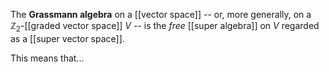 The **Grassmann algebra** on a [[vector space]] -- or, more generally, on a $\mathbb{Z}_2$-[[graded vector space]] $V$ -- is the _free_ [[super algebra]] on $V$ regarded as a [[super vector space]].

This means that...